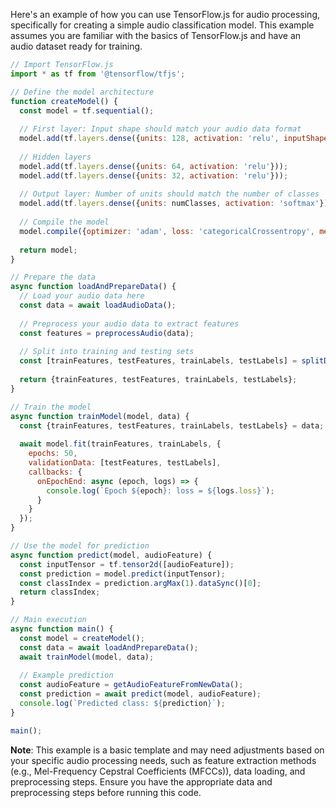 Here's an example of how you can use TensorFlow.js for audio processing, specifically for creating a simple audio classification model. This example assumes you are familiar with the basics of TensorFlow.js and have an audio dataset ready for training.

```javascript
// Import TensorFlow.js
import * as tf from '@tensorflow/tfjs';

// Define the model architecture
function createModel() {
  const model = tf.sequential();
  
  // First layer: Input shape should match your audio data format
  model.add(tf.layers.dense({units: 128, activation: 'relu', inputShape: [yourAudioFeatureSize]}));
  
  // Hidden layers
  model.add(tf.layers.dense({units: 64, activation: 'relu'}));
  model.add(tf.layers.dense({units: 32, activation: 'relu'}));
  
  // Output layer: Number of units should match the number of classes
  model.add(tf.layers.dense({units: numClasses, activation: 'softmax'}));
  
  // Compile the model
  model.compile({optimizer: 'adam', loss: 'categoricalCrossentropy', metrics: ['accuracy']});
  
  return model;
}

// Prepare the data
async function loadAndPrepareData() {
  // Load your audio data here
  const data = await loadAudioData();
  
  // Preprocess your audio data to extract features
  const features = preprocessAudio(data);
  
  // Split into training and testing sets
  const [trainFeatures, testFeatures, trainLabels, testLabels] = splitData(features, labels);
  
  return {trainFeatures, testFeatures, trainLabels, testLabels};
}

// Train the model
async function trainModel(model, data) {
  const {trainFeatures, testFeatures, trainLabels, testLabels} = data;
  
  await model.fit(trainFeatures, trainLabels, {
    epochs: 50,
    validationData: [testFeatures, testLabels],
    callbacks: {
      onEpochEnd: async (epoch, logs) => {
        console.log(`Epoch ${epoch}: loss = ${logs.loss}`);
      }
    }
  });
}

// Use the model for prediction
async function predict(model, audioFeature) {
  const inputTensor = tf.tensor2d([audioFeature]);
  const prediction = model.predict(inputTensor);
  const classIndex = prediction.argMax(1).dataSync()[0];
  return classIndex;
}

// Main execution
async function main() {
  const model = createModel();
  const data = await loadAndPrepareData();
  await trainModel(model, data);
  
  // Example prediction
  const audioFeature = getAudioFeatureFromNewData();
  const prediction = await predict(model, audioFeature);
  console.log(`Predicted class: ${prediction}`);
}

main();
```

**Note**: This example is a basic template and may need adjustments based on your specific audio processing needs, such as feature extraction methods (e.g., Mel-Frequency Cepstral Coefficients (MFCCs)), data loading, and preprocessing steps. Ensure you have the appropriate data and preprocessing steps before running this code.

